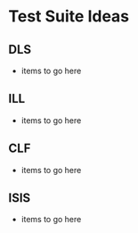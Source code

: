 # Test Suite Ideas #

## DLS ##

  * items to go here

## ILL ##

  * items to go here

## CLF ##

  * items to go here

## ISIS ##

  * items to go here